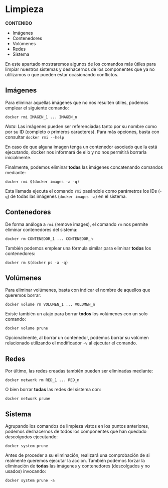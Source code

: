 
# Limpieza

**CONTENIDO**

- Imágenes
- Contenedores
- Volúmenes
- Redes
- Sistema

En este apartado mostraremos algunos de los comandos más útiles para limpiar nuestros sistemas y deshacernos de los componentes que ya no utilizamos o que pueden estar ocasionando conflictos.



## Imágenes

Para eliminar aquellas imágenes que no nos resulten útiles, podemos emplear el siguiente comando:

`docker rmi IMAGEN_1 ... IMAGEN_n`

*Nota*: Las imágenes pueden ser referenciadas tanto por su nombre como por su ID (completo o primeros caracteres). Para más opciones, basta con consultar `docker rmi --help`

En caso de que alguna imagen tenga un contenedor asociado que la está ejecutando, docker nos informará de ello y no nos permitirá borrarla inicialmente.

Finalmente, podemos eliminar **todas** las imágenes concatenando comandos mediante:

`docker rmi $(docker images -a -q)`

Esta llamada ejecuta el comando `rmi` pasándole como parámetros los IDs (`-q`) de todas las imágenes (`docker images -a`) en el sistema.



## Contenedores

De forma análoga a `rmi` (remove images), el comando `rm` nos permite eliminar contenedores del sistema:

`docker rm CONTENEDOR_1 ... CONTENEDOR_n`

También podemos emplear una fórmula similar para eliminar **todos** los contenedores:

`docker rm $(docker ps -a -q)`



## Volúmenes

Para eliminar volúmenes, basta con indicar el nombre de aquellos que queremos borrar:

`docker volume rm VOLUMEN_1 ... VOLUMEN_n`

Existe también un atajo para borrar **todos** los volúmenes con un solo comando:

`docker volume prune`

Opcionalmente, al borrar un contenedor, podemos borrar su volúmen relacionado utilizando el modificador `-v` al ejecutar el comando.



## Redes

Por último, las redes creadas también pueden ser eliminadas mediante:

`docker network rm RED_1 ... RED_n`

O bien borrar **todas** las redes del sistema con:

`docker network prune`



## Sistema

Agrupando los comandos de limpieza vistos en los puntos anteriores, podemos deshacernos de todos los componentes que han quedado *descolgados* ejecutando:

`docker system prune`

Antes de proceder a su eliminación, realizará una comprobación de si realmente queremos ejecutar la acción. También podemos forzar la eliminación de **todas** las imágenes y contenedores (descolgados y no usados) invocando:

`docker system prune -a`

